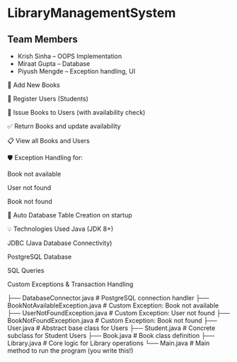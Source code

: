 # LibraryManagementSystem
## Team Members
- Krish Sinha – OOPS Implementation
- Miraat Gupta – Database
- Piyush Mengde – Exception handling, UI

📌 Add New Books

👥 Register Users (Students)

🔖 Issue Books to Users (with availability check)

✅ Return Books and update availability

📋 View all Books and Users

🛡️ Exception Handling for:

Book not available

User not found

Book not found

💾 Auto Database Table Creation on startup

💡 Technologies Used
Java (JDK 8+)

JDBC (Java Database Connectivity)

PostgreSQL Database

SQL Queries

Custom Exceptions & Transaction Handling

├── DatabaseConnector.java         # PostgreSQL connection handler
├── BookNotAvailableException.java # Custom Exception: Book not available
├── UserNotFoundException.java     # Custom Exception: User not found
├── BookNotFoundException.java     # Custom Exception: Book not found
├── User.java                      # Abstract base class for Users
├── Student.java                   # Concrete subclass for Student Users
├── Book.java                      # Book class definition
├── Library.java                   # Core logic for Library operations
└── Main.java                      # Main method to run the program (you write this!)
